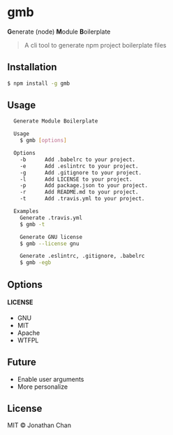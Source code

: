 # gmb

**G**enerate (node) **M**odule **B**oilerplate

> A cli tool to generate npm project boilerplate files

## Installation

```bash
$ npm install -g gmb
```

## Usage
```bash
  Generate Module Boilerplate

  Usage
    $ gmb [options]

  Options
    -b      Add .babelrc to your project.
    -e      Add .eslintrc to your project.
    -g      Add .gitignore to your project.
    -l      Add LICENSE to your project.
    -p      Add package.json to your project.
    -r      Add README.md to your project.
    -t      Add .travis.yml to your project.

  Examples
    Generate .travis.yml
    $ gmb -t

    Generate GNU license
    $ gmb --license gnu

    Generate .eslintrc, .gitignore, .babelrc
    $ gmb -egb
```

## Options

#### LICENSE
- GNU
- MIT
- Apache
- WTFPL

## Future

- Enable user arguments
- More personalize

## License

MIT © Jonathan Chan